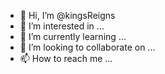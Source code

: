 - 👋 Hi, I’m @kingsReigns
- 👀 I’m interested in ...
- 🌱 I’m currently learning ...
- 💞️ I’m looking to collaborate on ...
- 📫 How to reach me ...

<!---
kingsReigns/kingsReigns is a ✨ special ✨ repository because its `README.md` (this file) appears on your GitHub profile.
You can click the Preview link to take a look at your changes.
--->
